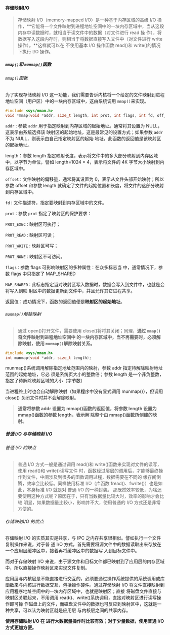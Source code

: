 #### 存储映射I/O

> 存储映射 I/O（memory-mapped I/O）是一种基于内存区域的高级 I/O 操作，**它能将一个文件映射到进程地址空间中的一块内存区域中，当从这段内存中读数据时，就相当于读文件中的数据（对文件进行 read 操 作），将数据写入这段内存时，则相当于将数据直接写入文件中（对文件进行 write 操作）。**这样就可以在 不使用基本 I/O 操作函数 read()和 write()的情况下执行 I/O 操作。

##### `mmap()`和 `munmap()`函数

###### `mmap()`函数

为了实现存储映射 I/O 这一功能，我们需要告诉内核将一个给定的文件映射到进程地址空间（用户区）中的一块内存区域中，这由系统调用 `mmap()`来实现。

```c
#include <sys/mman.h>
void *mmap(void *addr, size_t length, int prot, int flags, int fd, off_t offset);
```

`addr：`参数 `addr` 用于指定映射到内存区域的起始地址。通常将其设置为 NULL，这表示由系统选择该 映射区的起始地址，这是最常见的设置方式；如果参数 `addr` 不为 NULL，则表示由自己指定映射区的起始 地址，此函数的返回值是该映射区的起始地址。

length：参数 length 指定映射长度，表示将文件中的多大部分映射到内存区域中，以字节为单位，譬如 length=1024 * 4，表示将文件的 4K 字节大小映射到内存区域中。

`offset：`文件映射的偏移量，通常将其设置为 0，表示从文件头部开始映射；所以参数 offset 和参数 length 就确定了文件的起始位置和长度，将文件的这部分映射到内存区域中。

`fd：`文件描述符，指定要映射到内存区域中的文件。

`prot：`参数 `prot` 指定了映射区的保护要求：

`PROT_EXEC：`映射区可执行； 

`PROT_READ：`映射区可读； 

`PROT_WRITE：`映射区可写；

`PROT_NONE：`映射区不可访问。

`flags：`参数 flags 可影响映射区的多种属性：在众多标志当 中，通常情况下，参数 flags 中只指定了 MAP_SHARED

`MAP_SHARED：`此标志指定当对映射区写入数据时，数据会写入到文件中，也就是会将写入到映 射区中的数据更新到文件中，并且允许其它进程共享。

返回值：成功情况下，函数的返回值便是**映射区的起始地址**。

###### `munmap()`解除映射

> 通过 open()打开文件，需要使用 close()将将其关闭；同理，**通过 `mmap()`将文件映射到进程地址空间中 的一块内存区域中，当不再需要时，必须解除映射，使用 `munmap()`解除映射关系。**

```c
#include <sys/mman.h>
int munmap(void *addr, size_t length);
```

munmap()系统调用解除指定地址范围内的映射，参数 addr 指定待解除映射地址范围的起始地址，它必 须是系统页大小的整数倍；参数 length 是一个非负整数，指定了待解除映射区域的大小（字节数）

当进程终止时也会自动解除映射（如果程序中没有显式调用 munmap()），但调用 close() 关闭文件时并不会解除映射。

> **通常将参数 addr 设置为 mmap()函数的返回值，将参数 length 设置为 mmap()函数的参数 length，表示解 除整个由 mmap()函数所创建的映射。**

##### 普通 I/O 与存储映射 I/O 

###### 普通 I/O 的缺点

> 普通 I/O 方式一般是通过调用 read()和 write()函数来实现对文件的读写，使用 read()和 write()读写文件 时，函数经过层层的调用后，才能够最终操作到文件，中间涉及到很多的函数调用过程，数据需要在不同的 缓存间倒腾，效率会比较低。同样使用标准 I/O（库函数 fread()、fwrite()）也是如此，本身标准 I/O 就是对 普通 I/O 的一种封装。 那既然效率较低，为啥还要使用这种方式呢？原因在于，只有当数据量比较大时，效率的影响才会比较 明显，如果数据量比较小，影响并不大，使用普通的 I/O 方式还是非常方便的。

###### 存储映射I/O 的优点

存储映射 I/O 的实质其实是共享，与 IPC 之内存共享很相似。譬如执行一个文件复制操作来说，对于普 通 I/O 方式，首先需要将源文件中的数据读取出来存放在一个应用层缓冲区中，接着再将缓冲区中的数据写 入到目标文件中。

而对于存储映射 I/O 来说，由于源文件和目标文件都已映射到了应用层的内存区域中，所以直接操作映射区来实现文件复制。

应用层与内核层是不能直接进行交互的，必须要通过操作系统提供的系统调用或库函数来与内核进行数据交互，包括操作硬件。通过存储映射 I/O 将文件直接映射到应用程序地址空间中的一块内存区域中，也就是映射区；直接 将磁盘文件直接与映射区关联起来，不用调用 read()、write()系统调用，直接对映射区进行读写操作即可操 作磁盘上的文件，而磁盘文件中的数据也可反应到映射区中，这就是一种共享，可以认为映射区就是应用层 与内核层之间的共享内存。

**使用存储映射 I/O 在 进行大数据量操作时比较有效；对于少量数据，使用普通 I/O 方式更加方便。**

